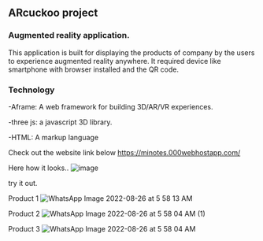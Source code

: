 ## ARcuckoo project
### Augmented reality application.

This application is built for displaying the products of company by the users to experience augmented reality anywhere. It required device like smartphone with browser installed and the QR code. 


### Technology
-Aframe: A web framework for building 3D/AR/VR experiences.

-three js: a javascript 3D library.

-HTML: A markup language


Check out the website link below
https://minotes.000webhostapp.com/

Here how it looks..
![image](https://user-images.githubusercontent.com/62303912/186793620-f2fb4c0d-faec-4cb1-817c-24c142841ce9.png)

try it out. 

Product 1
![WhatsApp Image 2022-08-26 at 5 58 13 AM](https://user-images.githubusercontent.com/62303912/186791751-e6f2b1cb-5a32-4538-8b6d-8027ff921509.jpeg)



Product 2
![WhatsApp Image 2022-08-26 at 5 58 04 AM (1)](https://user-images.githubusercontent.com/62303912/186791756-8629d918-e54d-44d3-b9bd-2ae1e137703d.jpeg)


Product 3
![WhatsApp Image 2022-08-26 at 5 58 04 AM](https://user-images.githubusercontent.com/62303912/186791760-bc1f7a0f-6f55-4baa-87f8-674f0355d16f.jpeg)
